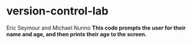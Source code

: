 # version-control-lab
Eric Seymour and Michael Nunno
**This code prompts the user for their name and age, and then prints their age to the screen.**
